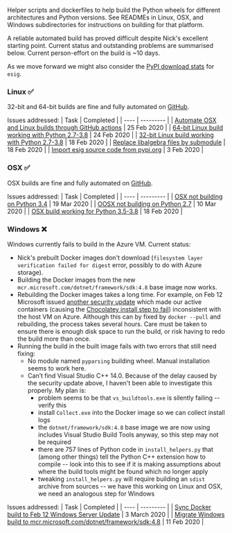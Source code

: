 Helper scripts and dockerfiles to help build the Python wheels for different architectures and Python versions. See READMEs in Linux, OSX, and Windows subdirectories for instructions on building for that platform.

A reliable automated build has proved difficult despite Nick's excellent starting point. Current status and outstanding problems are summarised below. Current person-effort on the build is ~10 days.

As we move forward we might also consider the [PyPI download stats](https://pypistats.org/packages/esig) for `esig`.

### Linux :white_check_mark:

32-bit and 64-bit builds are fine and fully automated on [GitHub](https://github.com/alan-turing-institute/esig/actions?query=workflow%3Abuild-Linux).

Issues addressed:
| Task | Completed |
| ---- | --------- |
| [Automate OSX and Linux builds through GitHub actions](https://github.com/alan-turing-institute/esig/issues/18) | 25 Feb 2020 |
| [64-bit Linux build working with Python 2.7-3.8]() | 24 Feb 2020 |
| [32-bit Linux build working with Python 2.7-3.8](https://github.com/alan-turing-institute/esig/issues/14) | 18 Feb 2020 |
| [Replace libalgebra files by submodule](https://github.com/alan-turing-institute/esig/issues/6) | 18 Feb 2020 |
| [Import esig source code from pypi.org](https://github.com/alan-turing-institute/esig/issues/5) | 3 Feb 2020 |

### OSX :white_check_mark:

OSX builds are fine and fully automated on [GitHub](https://github.com/alan-turing-institute/esig/actions?query=workflow%3Abuild-OSX).

Issues addressed:
| Task | Completed |
| ---- | --------- |
| [OSX not building on Python 3.4](https://github.com/alan-turing-institute/esig/issues/26) | 19 Mar 2020 |
| [OOSX not building on Python 2.7](https://github.com/alan-turing-institute/esig/issues/23) | 10 Mar 2020 |
| [OSX build working for Python 3.5-3.8](https://github.com/alan-turing-institute/esig/issues/16) | 18 Feb 2020 |

### Windows :x:

Windows currently fails to build in the Azure VM. Current status:

- Nick's prebuilt Docker images don't download (``filesystem layer verification failed for digest`` error, possibly to do with Azure storage).
- Building the Docker images from the new `mcr.microsoft.com/dotnet/framework/sdk:4.8` base image now works.
- Rebuilding the Docker images takes a long time. For example, on Feb 12 Microsoft issued [another security update](https://support.microsoft.com/en-us/help/4542617/you-might-encounter-issues-when-using-windows-server-containers-with-t) which made our active containers (causing the [Chocolatey install step to fail](https://social.msdn.microsoft.com/Forums/en-US/a2a8dd7c-09ad-4227-b6c7-4e11e4227e58/7zip-from-choco-not-working-anymore-after-last-update-of-servercoreltsc2019?forum=windowscontainers)) inconsistent with the host VM on Azure. Although this can by fixed by `docker --pull` and rebuilding, the process takes several hours. Care must be taken to ensure there is enough disk space to run the build, or risk having to redo the build more than once.
- Running the build in the built image fails with two errors that still need fixing:
  - No module named `pyparsing` building wheel. Manual installation seems to work here.
  - Can’t find Visual Studio C++ 14.0. Because of the delay caused by the security update above, I haven't been able to investigate this properly. My plan is:
    - problem seems to be that `vs_buildtools.exe` is silently failing -- verify this
    - install `Collect.exe` into the Docker image so we can collect install logs 
    - the `dotnet/framework/sdk:4.8` base image we are now using includes Visual Studio Build Tools anyway, so this step may not be required
    - there are 757 lines of Python code in `install_helpers.py` that (among other things) tell the Python C++ extension how to compile -- look into this to see if it is making assumptions about where the build tools might be found which no longer apply
    - tweaking `install_helpers.py` will require building an `sdist` archive from sources -- we have this working on Linux and OSX, we need an analogous step for Windows

Issues addressed:
| Task | Completed |
| ---- | --------- |
| [Sync Docker build to Feb 12 Windows Server Update](https://github.com/alan-turing-institute/esig/issues/25) | 3 March 2020 |
| [Migrate Windows build to mcr.microsoft.com/dotnet/framework/sdk:4.8](https://github.com/alan-turing-institute/esig/issues/20) | 11 Feb 2020 |  
